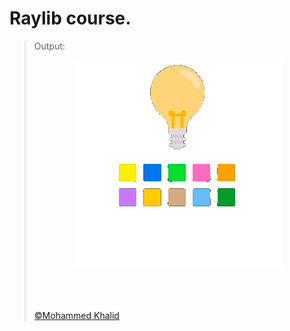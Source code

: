 # Raylib course.

> Output:
> <p align="center">
>   <img src="https://github.com/glULTRA/LearnRaylib/blob/z-Course-Resources/course_res/images/26.gif">
> </p>
> <br>
> <br>
> <br>
> <a href="https://github.com/glULTRA" class="btn btn-primary"> &copy;Mohammed Khalid </a>